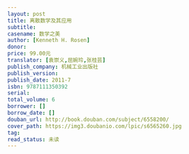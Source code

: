 ```yaml
---
layout: post
title: 离散数学及其应用
subtitle: 
casename: 数学之美
author: [Kenneth H. Rosen]
donor: 
price: 99.00元
translator: [袁崇义,屈婉玲,张桂芸]
publish_company: 机械工业出版社
publish_version: 
publish_date: 2011-7
isbn: 9787111350392
serial: 
total_volume: 6
borrower: []
borrow_date: []
douban_url: http://book.douban.com/subject/6558200/
cover_path: https://img3.doubanio.com/lpic/s6565260.jpg
tag: 
read_status: 未读
---
```

